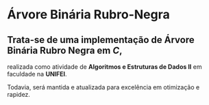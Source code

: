 # Árvore Binária Rubro-Negra

## Trata-se de uma implementação de Árvore Binária Rubro Negra em _C_,

realizada como atividade de **Algoritmos e Estruturas de Dados II** em faculdade na **UNIFEI**.

Todavia, será mantida e atualizada para excelência em otimização e rapidez.
